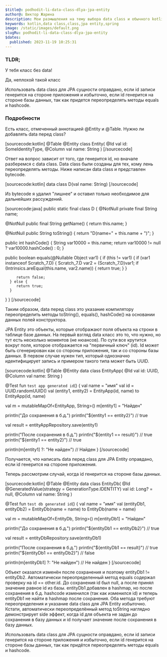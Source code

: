 ```yaml
---
$title@: podhodit-li-data-class-dlya-jpa-entity
author@: Виктор Жарина
description: Мои размышления на тему выбора data class и обычного kotlin class для jpa entity
keywords: kotlin,data class,class,jpa entity,spring
image: /static/images/default.png
slugRu: podhodit-li-data-class-dlya-jpa-entity
$dates:
  published: 2023-11-19 10:25:31
---
```

<h3 style="clear: none">TLDR;</h3>
<div class="quote__right">
 <p class="quote">У тебя класс без data!</p>
 <p class="quote">Да, неплохой такой класс</p>
</div>
Использовать data class для JPA сущности оправдано, если id записи генерится на стороне приложения и избыточно, если id генерится на стороне базы данных, так как придется переопределять методы equals и hashcode.


### Подробности

Есть класс, отмеченный аннотацией @Entity и @Table. Нужно ли добавлять data перед class?

[sourcecode:kotlin]
@Table
@Entity
class Entity(
   @Id
   val id: SomeIdentityType,
   @Column
   val name: String
)
[/sourcecode]

Ответ на вопрос зависит от того, где генерится id, но вначале разберемся с data class. Data class были созданы для тех, кому лень переопределять методы. Ниже написан data class и представлен bytecode.

[sourcecode:kotlin]
data class D(val name: String)
[/sourcecode]

Из bytecode я удалил "лишнее" и оставил только необходимое для дальнейших рассуждений.

[sourcecode:java]
public static final class D {
   @NotNull
   private final String name;

   @NotNull
   public final String getName() {
      return this.name;
   }

   @NotNull
   public String toString() {
      return "D(name=" + this.name + ")";
   }

   public int hashCode() {
      String var10000 = this.name;
      return var10000 != null ? var10000.hashCode() : 0;
   }

   public boolean equals(@Nullable Object var1) {
      if (this != var1) {
         if (var1 instanceof Scratch_7.D) {
            Scratch_7.D var2 = (Scratch_7.D)var1;
            if (Intrinsics.areEqual(this.name, var2.name)) {
               return true;
            }
         }

         return false;
      } else {
         return true;
      }
   }
}
[/sourcecode]

Таким образом, data перед class это указание компилятору переопределить методы toString(), equals(), hashCode() на основании данных полей конструктора.

JPA Entity это объекты, которые отображают поля объекта на строки в таблице базе данных. На первый взгляд data класс это то, что нужно, но тут есть несколько моментов (не нюансов). По сути все крутится вокруг поля, которое отображается на "первичный ключ" (id). Id может быть сгенерирован как со стороны приложения, так и со стороны базы данных. В первом случае нужен тип, который однозначно идентифицирует запись и примером такого типа может быть UUID.

[sourcecode:kotlin]
@Table
@Entity
data class EntityApp(
   @Id
   val id: UUID,
   @Column
   val name: String
)

@Test
fun `test app generated id`() {
   val name = "имя"
   val id = UUID.randomUUID()
   val (entity1, entity2) = EntityApp(id, name) to EntityApp(id, name)

   val m = mutableMapOf<EntityApp, String>()
   m[entity1] = "Найден"

   println("До сохранения в б.д.")
   println("${entity1 == entity2}")   // true

   val result = entityAppRepository.save(entity1)

   println("После сохранения в б.д.")
   println("${entity1 == result}")    // true
   println("${entity1 == entity2}")   // true

   println(m[entity1] ?: "Не найден") // Найден
}
[/sourcecode]

Получается, что написать data перед class для JPA Entity оправдано, если id генерится на стороне приложения.

Теперь рассмотрим случай, когда id генерится на стороне базы данных.

[sourcecode:kotlin]
@Table
@Entity
data class EntityDb(
   @Id
   @GeneratedValue(strategy = GenerationType.IDENTITY)
   val id: Long? = null,
   @Column
   val name: String
)

@Test
fun `test db generated id`() {
   val name = "имя"
   val (entityDb1, entityDb2) = EntityDb(name = name) to EntityDb(name = name)

   val m = mutableMapOf<EntityDb, String>()
   m[entityDb1] = "Найден"

   println("До сохранения в б.д.")
   println("${entityDb1 == entityDb2}")  // true

   val result = entityDbRepository.save(entityDb1)

   println("После сохранения в б.д.")
   println("${entityDb1 == result}")     // true
   println("${entityDb1 == entityDb2}")  // false

   println(m[entityDb1] ?: "Не найден")  // Не найден
}
[/sourcecode]

Объект оказался изменён после сохранения и поэтому entityDb1 != entityDb2. Автоматически переопределенный метод equals содержал проверку на id == other.id. До сохранения id был null, а после принял значение равное id из базы. entityDb1 добавлен в hashmap, но после сохранения в б.д. hashcode изменился (так как изменился id) и теперь entityDb1 не найти в hashmap после сохранения. Оба метода требуют переопределения и указание data class для JPA Entity избыточно. Кстати, автоматически переопределённый метод toString наглядно демонстрирует side эффект, когда id для объекта не задан до сохранения в базу данных и id получает значение после сохранения в базу данных.

Использовать data class для JPA сущности оправдано, если id записи генерится на стороне приложения и избыточно, если id генерится на стороне базы данных, так как придётся переопределять методы equals и hashcode.